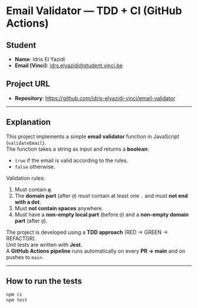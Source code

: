 # Email Validator — TDD + CI (GitHub Actions)

## Student
- **Name**: Idris El Yazidi  
- **Email (Vinci)**: idrs.elyazidi@student.vinci.be  

## Project URL
- **Repository**: https://github.com/idris-elyazidi-vinci/email-validator

---

## Explanation

This project implements a simple **email validator** function in JavaScript (`validateEmail`).  
The function takes a string as input and returns a **boolean**:

- `true` if the email is valid according to the rules.  
- `false` otherwise.  

Validation rules:
1. Must contain **`@`**.  
2. The **domain part** (after `@`) must contain at least one `.` and must **not end with a dot**.  
3. Must **not contain spaces** anywhere.  
4. Must have a **non-empty local part** (before `@`) and a **non-empty domain part** (after `@`).  

The project is developed using a **TDD approach** (RED → GREEN → REFACTOR).  
Unit tests are written with **Jest**.  
A **GitHub Actions pipeline** runs automatically on every **PR → main** and on pushes to `main`.

---

## How to run the tests

```bash
npm ci
npm test
